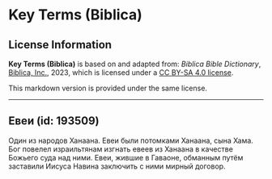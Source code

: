 # Key Terms (Biblica)

## License Information

**Key Terms (Biblica)** is based on and adapted from: _Biblica Bible Dictionary_, [Biblica, Inc.](https://www.biblica.com/), 2023, which is licensed under a [CC BY-SA 4.0 license](https://creativecommons.org/licenses/by-sa/4.0/legalcode.en).

This markdown version is provided under the same license.



--------------------------------

## Евеи (id: 193509)

Один из народов Ханаана. Евеи были потомками Ханаана, сына Хама. Бог повелел израильтянам изгнать евеев из Ханаана в качестве Божьего суда над ними. Евеи, жившие в Гаваоне, обманным путём заставили Иисуса Навина заключить с ними мирный договор. 


